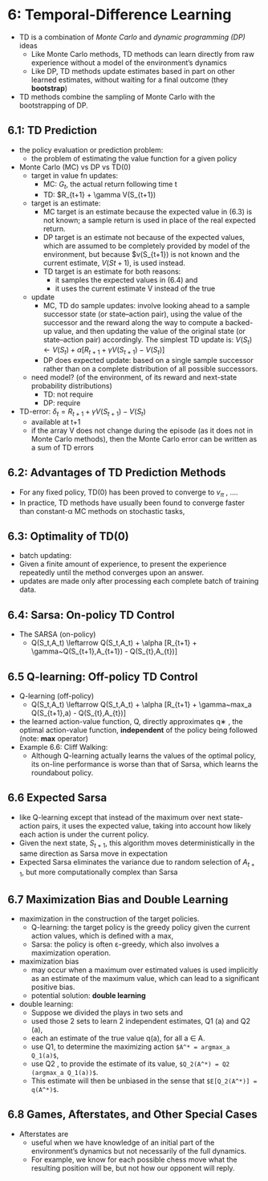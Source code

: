 # 6: Temporal-Difference Learning
* TD is a combination of _Monte Carlo_ and _dynamic programming (DP)_ ideas
  * Like Monte Carlo methods, TD methods can learn directly from raw experience without
    a model of the environment’s dynamics
  * Like DP, TD methods update estimates based in part on other learned estimates, without
    waiting for a final outcome (they **bootstrap**)
* TD methods combine the sampling of Monte Carlo with the bootstrapping of DP.

## 6.1: TD Prediction
* the policy evaluation or prediction problem:
  * the problem of estimating the value function for a given policy
* Monte Carlo (MC) vs DP vs TD(0)
  * target in value fn updates:
    * MC: $G_t$, the actual return following time t
    * TD: $R_{t+1} + \gamma V(S_{t+1})
  * target is an estimate:
    * MC target is an estimate because the expected value in (6.3) is not known;
      a sample return is used in place of the real expected return.
    * DP target is an estimate not because of the expected values,
      which are assumed to be completely provided by model of the environment, but
      because $v(S_{t+1}) is not known and the current estimate, $V(St+1)$, is used instead.
    * TD target is an estimate for both reasons:
      * it samples the expected values in (6.4) and
      * it uses the current estimate V instead of the true
  * update
    * MC, TD do sample updates:
      involve looking ahead to a sample successor state (or state–action pair),
      using the value of the successor and the reward along the way to compute a backed-up value, and
      then updating the value of the original state (or state–action pair) accordingly.
      The simplest TD update is: $V(S_t) \leftarrow V(S_t) + \alpha [ R_{t+1} + \gamma V(S_{t+1}) - V(S_t) ]$
    * DP does expected update:
      based on a single sample successor rather than on a complete distribution of all possible successors.
   * need model? (of the environment, of its reward and next-state probability distributions)
     * TD: not require
     * DP: require
* TD-error: $\delta_t = R_{t+1} + \gamma V(S_{t+1}) - V(S_t)$
  * available at t+1
  * if the array V does not change during the episode (as it does not in Monte Carlo methods), then
    the Monte Carlo error can be written as a sum of TD errors

## 6.2: Advantages of TD Prediction Methods
* For any fixed policy, TD(0) has been proved to converge to $v_{\pi}$ , ....
* In practice, TD methods have usually been found to converge faster than constant-α MC methods on stochastic tasks,

## 6.3: Optimality of TD(0)
*  batch updating:
  * Given a finite amount of experience, to present the experience repeatedly until the method converges upon an answer.
  * updates are made only after processing each complete batch of training data.

## 6.4: Sarsa: On-policy TD Control
* The SARSA (on-policy)
  * Q(S_t,A_t) \leftarrow Q(S_t,A_t) + \alpha [R_{t+1} + \gamma~Q(S_{t+1},A_{t+1}) - Q(S_{t},A_{t})]

## 6.5 Q-learning: Off-policy TD Control
* Q-learning (off-policy)
  * Q(S_t,A_t) \leftarrow Q(S_t,A_t) + \alpha [R_{t+1} + \gamma~max_a Q(S_{t+1},a) - Q(S_{t},A_{t})]
* the learned action-value function, Q, directly approximates q∗ , the optimal action-value function,
  **independent** of the policy being followed (note: **max** operator)
* Example 6.6: Cliff Walking:
  * Although Q-learning actually learns the values of the optimal policy,
    its on-line performance is worse than that of Sarsa, which learns the roundabout policy.

## 6.6 Expected Sarsa
* like Q-learning except that instead of the maximum over next state-action pairs,
  it uses the expected value, taking into account how likely each action is under the current policy.
* Given the next state, $S_{t+1}$, this algorithm moves deterministically in the same direction as Sarsa move in expectation
* Expected Sarsa eliminates the variance due to random selection of $A_{t+1}$, but
  more computationally complex than Sarsa

## 6.7 Maximization Bias and Double Learning
* maximization in the construction of the target policies.
  * Q-learning: the target policy is the greedy policy given the current action values, which is defined with a max,
  * Sarsa: the policy is often ε-greedy, which also involves a maximization operation.
* maximization bias
  * may occur when a maximum over estimated values is used implicitly as an estimate of the maximum value,
    which can lead to a significant positive bias.
  * potential solution: **double learning**
* double learning:
  * Suppose we divided the plays in two sets and
  * used those 2 sets to learn 2 independent estimates, Q1 (a) and Q2 (a),
  * each an estimate of the true value q(a), for all a ∈ A.
  * use Q1, to determine the maximizing action `$A^* = argmax_a Q_1(a)$`,
  * use Q2 , to provide the estimate of its value, `$Q_2(A^*) = Q2 (argmax_a Q_1(a))$`.
  * This estimate will then be unbiased in the sense that `$E[Q_2(A^*)] = q(A^*)$`.

## 6.8 Games, Afterstates, and Other Special Cases
* Afterstates are
  * useful when we have knowledge of an initial part of the environment’s dynamics but
    not necessarily of the full dynamics.
  * For example, we know for each possible chess move what the resulting position will be,
    but not how our opponent will reply.
